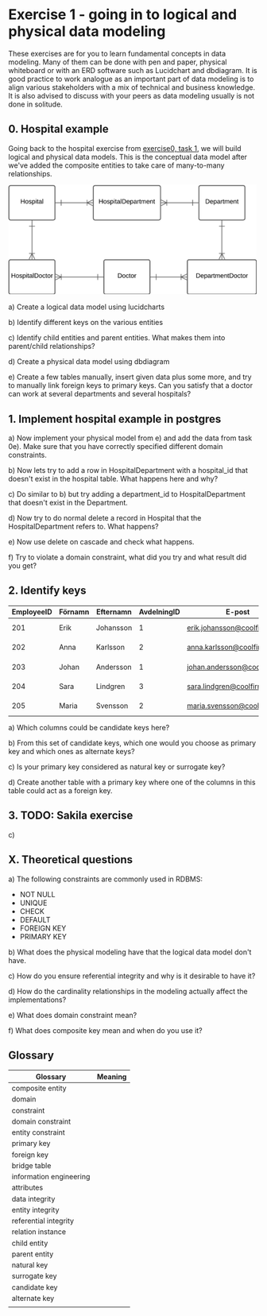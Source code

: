 # Exercise 1 - going in to logical and physical data modeling

These exercises are for you to learn fundamental concepts in data modeling. Many of them can be done with pen and paper, physical whiteboard or with an ERD software such as Lucidchart and dbdiagram. It is good practice to work analogue as an important part of data modeling is to align various stakeholders with a mix of technical and business knowledge. It is also advised to discuss with your peers as data modeling usually is not done in solitude.

## 0. Hospital example

Going back to the hospital exercise from [exercise0, task 1](https://github.com/AIgineerAB/data_modeling_course/blob/main/exercises/exercise0.md), we will build logical and physical data models. This is the conceptual data model after we've added the composite entities to take care of many-to-many relationships.

<img src="https://github.com/kokchun/assets/blob/main/data_modeling/conceptual_hospital.png?raw=true" alt="hospital conceptual" width="500">

a) Create a logical data model using lucidcharts

b) Identify different keys on the various entities

c) Identify child entities and parent entities. What makes them into parent/child relationships?

d) Create a physical data model using dbdiagram

e) Create a few tables manually, insert given data plus some more, and try to manually link foreign keys to primary keys. Can you satisfy that a doctor can work at several departments and several hospitals?

## 1. Implement hospital example in postgres

a) Now implement your physical model from e) and add the data from task 0e). Make sure that you have correctly specified different domain constraints.

b) Now lets try to add a row in HospitalDepartment with a hospital_id that doesn't exist in the hospital table. What happens here and why?

c) Do similar to b) but try adding a department_id to HospitalDepartment that doesn't exist in the Department.

d) Now try to do normal delete a record in Hospital that the HospitalDepartment refers to. What happens?

e) Now use delete on cascade and check what happens.

f) Try to violate a domain constraint, what did you try and what result did you get?

## 2. Identify keys

| EmployeeID | Förnamn | Efternamn | AvdelningID | E-post                       | Telefon     |
| ---------- | ------- | --------- | ----------- | ---------------------------- | ----------- |
| 201        | Erik    | Johansson | 1           | erik.johansson@coolfirma.se  | 070-1234567 |
| 202        | Anna    | Karlsson  | 2           | anna.karlsson@coolfirma.se   | 073-2345678 |
| 203        | Johan   | Andersson | 1           | johan.andersson@coolfirma.se | 072-3456789 |
| 204        | Sara    | Lindgren  | 3           | sara.lindgren@coolfirma.se   | 076-4567890 |
| 205        | Maria   | Svensson  | 2           | maria.svensson@coolfirma.se  | 070-5678901 |


a) Which columns could be candidate keys here?

b) From this set of candidate keys, which one would you choose as primary key and which ones as alternate keys?

c) Is your primary key considered as natural key or surrogate key?

d) Create another table with a primary key where one of the columns in this table could act as a foreign key.

## 3. TODO: Sakila exercise


c)

## X. Theoretical questions

a) The following constraints are commonly used in RDBMS:

- NOT NULL
- UNIQUE
- CHECK
- DEFAULT
- FOREIGN KEY
- PRIMARY KEY

b) What does the physical modeling have that the logical data model don't have.

c) How do you ensure referential integrity and why is it desirable to have it?

d) How do the cardinality relationships in the modeling actually affect the implementations? 

e) What does domain constraint mean? 

f) What does composite key mean and when do you use it?

## Glossary

| Glossary                | Meaning |
| ----------------------- | ------- |
| composite entity        |         |
| domain                  |         |
| constraint              |         |
| domain constraint       |         |
| entity constraint       |         |
| primary key             |         |
| foreign key             |         |
| bridge table            |         |
| information engineering |         |
| attributes              |         |
| data integrity          |         |
| entity integrity        |         |
| referential integrity   |         |
| relation instance       |         |
| child entity            |         |
| parent entity           |         |
| natural key             |         |
| surrogate key           |         |
| candidate key           |         |
| alternate key           |         |
|                         |         |
